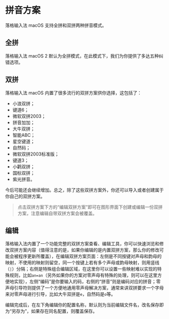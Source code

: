 # 拼音方案

落格输入法 macOS 支持全拼和双拼两种拼音模式。

## 全拼

落格输入法 macOS 2 默认为全拼模式，在此模式下，我们为你提供了多达五种纠错选项。

## 双拼

落格输入法 macOS 内置了很多流行的双拼方案供你选择，这包括了：

- 小浪双拼；
- 键道6；
- 微软双拼2003；
- 拼音加加；
- 大牛双拼；
- 智能ABC；
- 星空键道；
- 自然码；
- 微软双拼2003标准版；
- 键道3；
- 小鹳双拼；
- 国标双拼；
- 紫光拼音。

今后可能还会继续增加。总之，除了这些双拼方案外，你还可以导入或者创建属于你自己的双拼方案。

> 点击双拼方案下方的“编辑双拼方案”即可在图形界面下创建或编辑一份双拼方案，注意编辑自带双拼方案会被覆盖。

## 编辑

 落格输入法内置了一个功能完整的双拼方案查看、编辑工具，你可以快速浏览和修改双拼方案内容（值得注意的是，如果你编辑的是内置双拼方案，那么你的修改可能会被程序更新所覆盖），在编辑双拼方案页面：左侧是不同按键对声母和韵母的映射，不使用的映射则留空，同一个按键上若有多个声母或韵母映射，则用竖线（`|`）分隔；右侧是特殊组合编辑区域，在这里你可以设置一些映射难以实现的特殊规则，比如`an=an`（另外如果你的方案对零声母有特殊的处理，则可以在这里方便地实现），左侧“编码”是你要输入的码，右侧的“拼音”则是编码对应的拼音；零声母引导符则提供了一个方便地通用零声母解决方案，通常来讲双拼要求一个字母来对零声母进行引导，比如大牛双拼是`e`，自然码是`o`等。

编辑完成后，在左下角编辑你的配置名称，默认则为当前编辑文件名，改名保存即为“另存为”，如果存在同名配置，则覆盖保存。

